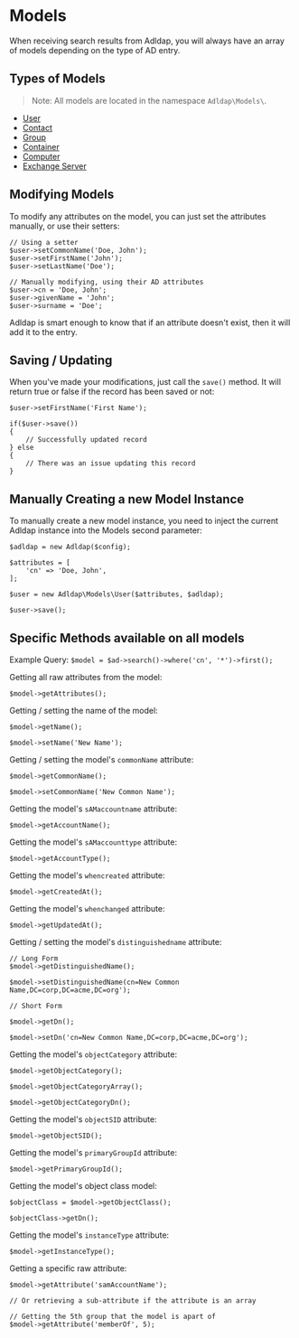 # Models

When receiving search results from Adldap, you will always have an array of models depending on the type of AD entry.

## Types of Models

> Note: All models are located in the namespace `Adldap\Models\`.

- [User](https://github.com/Adldap2/Adldap2/blob/master/docs/models/USER.md)
- [Contact](https://github.com/Adldap2/Adldap2/blob/master/docs/models/CONTACT.md)
- [Group](https://github.com/Adldap2/Adldap2/blob/master/docs/models/GROUP.md)
- [Container](https://github.com/Adldap2/Adldap2/blob/master/docs/models/CONTAINER.md)
- [Computer](https://github.com/Adldap2/Adldap2/blob/master/docs/models/COMPUTER.md)
- [Exchange Server](https://github.com/Adldap2/Adldap2/blob/master/docs/models/EXHANGE-SERVER.md)

## Modifying Models

To modify any attributes on the model, you can just set the attributes manually, or use their setters:

    // Using a setter
    $user->setCommonName('Doe, John');
    $user->setFirstName('John');
    $user->setLastName('Doe');
    
    // Manually modifying, using their AD attributes
    $user->cn = 'Doe, John';
    $user->givenName = 'John';
    $user->surname = 'Doe';

Adldap is smart enough to know that if an attribute doesn't exist, then it will add it to the entry.

## Saving / Updating

When you've made your modifications, just call the `save()` method. It will return true or false if the record has been
saved or not:

    $user->setFirstName('First Name');
    
    if($user->save())
    {
        // Successfully updated record
    } else
    {
        // There was an issue updating this record
    }

## Manually Creating a new Model Instance

To manually create a new model instance, you need to inject the current Adldap instance into the Models second parameter:

    $adldap = new Adldap($config);
    
    $attributes = [
        'cn' => 'Doe, John',
    ];
    
    $user = new Adldap\Models\User($attributes, $adldap);
    
    $user->save();

## Specific Methods available on all models

Example Query: `$model = $ad->search()->where('cn', '*')->first();`

Getting all raw attributes from the model:

    $model->getAttributes();

Getting / setting the name of the model:

    $model->getName();
    
    $model->setName('New Name');

Getting / setting the model's `commonName` attribute:

    $model->getCommonName();
    
    $model->setCommonName('New Common Name');

Getting the model's `sAMaccountname` attribute:

    $model->getAccountName();

Getting the model's `sAMaccounttype` attribute:

    $model->getAccountType();

Getting the model's `whencreated` attribute:

    $model->getCreatedAt();

Getting the model's `whenchanged` attribute:

    $model->getUpdatedAt();

Getting / setting the model's `distinguishedname` attribute:

    // Long Form
    $model->getDistinguishedName();
    
    $model->setDistinguishedName(cn=New Common Name,DC=corp,DC=acme,DC=org');
       
    // Short Form
   
    $model->getDn();
    
    $model->setDn('cn=New Common Name,DC=corp,DC=acme,DC=org');

Getting the model's `objectCategory` attribute:

    $model->getObjectCategory();
    
    $model->getObjectCategoryArray();
    
    $model->getObjectCategoryDn();

Getting the model's `objectSID` attribute:

    $model->getObjectSID();

Getting the model's `primaryGroupId` attribute:

    $model->getPrimaryGroupId();

Getting the model's object class model:

    $objectClass = $model->getObjectClass();
    
    $objectClass->getDn();
    
Getting the model's `instanceType` attribute:

    $model->getInstanceType();

Getting a specific raw attribute:

    $model->getAttribute('samAccountName');
    
    // Or retrieving a sub-attribute if the attribute is an array
    
    // Getting the 5th group that the model is apart of
    $model->getAttribute('memberOf', 5); 

